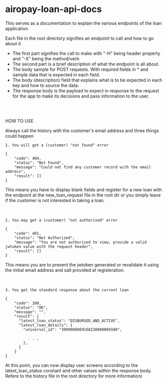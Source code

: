 # airopay-loan-api-docs
This serves as a documentation to explain the various endpoints of the loan application

Each file in the root directory signifies an endpoint to call and how to go about it

- The first part signifies the call to make with "-H" being header property and "-X" being the method/verb
- The second part is a brief description of what the endpoint is all about.
- The body sample for POST requests. With required fields in * and sample data that is expected in each field.
- The body (description) field that explains what is to be expected in each key and how to source the data.
- The response body is the payload to expect in response to the request for the app to make its decisions and pass information to the user.
<br/>
<br/>

HOW TO USE

Always call the history with the customer's email address and three things could happen
```
1. You will get a (customer) "not found" error

{
    "code": 404,
    "status": "Not Found",
    "message": "Could not find any customer record with the email address",
    "result": []
}
```
This means you have to display blank fields and register for a new loan with the endpoint at the new_loan_request file in the root dir or you simply leave if the customer is not interested in taking a loan.
<br/>
<br/>
<br/>


```
2. You may get a (customer) "not authorised" error

{
    "code": 401,
    "status": "Not Authorized",
    "message": "You are not authorized to view, provide a valid jwtoken value with the request header",
    "result": []
}
```
This means you are to present the jwtoken generated or revalidate it using the initial email address and salt provided at registeration.
<br/>
<br/>
<br/>


```
3. You get the standard response about the current loan 

{
    "code": 200,
    "status": "OK",
    "message": "",
    "result": {
      "latest_loan_status": "DISBURSED_AND_ACTIVE",
      "latest_loan_details": {
        "universal_id": "3099006069168228088069108",

          . . .
        },
      }
    }
}
```
At this point, you can now display user screens according to the latest_loan_status constant and other values within the response body. Refere to the history file in the root directory for more information)